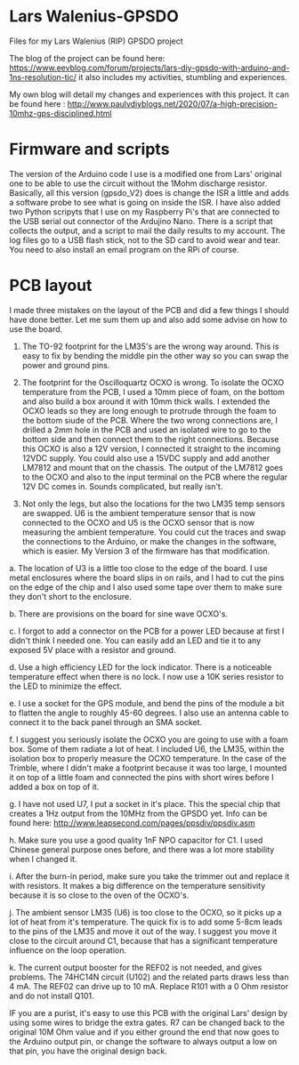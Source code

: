 # Lars Walenius-GPSDO
Files for my Lars Walenius (RIP) GPSDO project

The blog of the project can be found here: https://www.eevblog.com/forum/projects/lars-diy-gpsdo-with-arduino-and-1ns-resolution-tic/ it also includes my activities, stumbling and experiences.

My own blog will detail my changes and experiences with this project. It can be found here : http://www.paulvdiyblogs.net/2020/07/a-high-precision-10mhz-gps-disciplined.html

Firmware and scripts
====================
The version of the Arduino code I use is a modified one from Lars' original one to be able to use the circuit without the 1Mohm discharge resistor. Basically, all this version (gpsdo_V2) does is change the ISR a little and adds a software probe to see what is going on inside the ISR.
I have also added two Python scripyts that I use on my Raspberry Pi's that are connected to the USB serial out connector of the Ardujino Nano. There is a script that collects the output, and a script to mail the daily results to my account. The log files go to a USB flash stick, not to the SD card to avoid wear and tear. You need to also install an email program on the RPi of course.

PCB layout
==========
I made three mistakes on the layout of the PCB and did a few things I should have done better. 
Let me sum them up and also add some advise on how to use the board.
1. The TO-92 footprint for the LM35's are the wrong way around. This is easy to fix by bending the middle pin the other way so you can swap the power and ground pins.

2. The footprint for the Oscilloquartz OCXO is wrong. To isolate the OCXO temperature from the PCB, I used a 10mm piece of foam, on the bottom and also build a box around it with 10mm thick walls. I extended the OCXO leads so they are long enough to protrude through the foam to the bottom siude of the PCB. Where the two wrong connections are, I drilled a 2mm hole in the PCB and used an isolated wire to go to the bottom side and then connect them to the right connections. Because this OCXO is also a 12V version, I connected it straight to the incoming 12VDC supply. You could also use a 15VDC supply and add another LM7812 and mount that on the chassis. The output of the LM7812 goes to the OCXO and also to the input terminal on the PCB where the regular 12V DC comes in. Sounds complicated, but really isn't.

3. Not only the legs, but also the locations for the two LM35 temp sensors are swapped. U6 is the ambient temperature sensor that is now connected to the OCXO and U5 is the OCXO sensor that is now measuring the ambient temperature. You could cut the traces and swap the connections to the Arduino, or make the changes in the software, which is easier. My Version 3 of the firmware has that modification.

a. The location of U3 is a little too close to the edge of the board. I use metal enclosures where the board slips in on rails, and I had to cut the pins on the edge of the chip and I also used some tape over them to make sure they don't short to the enclosure.

b. There are provisions on the board for sine wave OCXO's.

c. I forgot to add a connector on the PCB for a power LED because at first I didn't think I needed one. You can easily add an LED and tie it to any exposed 5V place with a resistor and ground.

d. Use a high efficiency LED for the lock indicator. There is a noticeable temperature effect when there is no lock. I now use a 10K series resistor to the LED to minimize the effect.

e. I use a socket for the GPS module, and bend the pins of the module a bit to flatten the angle to roughly 45-60 degrees. I also use an antenna cable to connect it to the back panel through an SMA socket.

f. I suggest you seriously isolate the OCXO you are going to use with a foam box. Some of them radiate a lot of heat. I included U6, the LM35, within the isolation box to properly measure the OCXO temperature. In the case of the Trimble, where I didn't make a footprint because it was too large, I mounted it on top of a little foam and connected the pins with short wires before I added a box on top of it.

g. I have not used U7, I put a socket in it's place. This the special chip that creates a 1Hz output from the 10MHz from the GPSDO yet. Info can be found here: http://www.leapsecond.com/pages/ppsdiv/ppsdiv.asm

h. Make sure you use a good quality 1nF NPO capacitor for C1. I used Chinese general purpose ones before, and there was a lot more stability when I changed it.

i. After the burn-in period, make sure you take the trimmer out and replace it with resistors. It makes a big difference on the temperature sensitivity because it is so close to the oven of the OCXO's.

j. The ambient sensor LM35 (U6) is too close to the OCXO, so it picks up a lot of heat from it's temperature. The quick fix is to add some 5-8cm leads to the pins of the LM35 and move it out of the way. I suggest you move it close to the circuit around C1, because that has a significant temperature influence on the loop operation.

k. The current output booster for the REF02 is not needed, and gives problems. The 74HC14N circuit (U102) and the related parts draws less than 4 mA. The REF02 can drive up to 10 mA. Replace R101 with a 0 Ohm resistor and do not install Q101.
 

IF you are a purist, it's easy to use this PCB with the original Lars' design by using some wires to bridge the extra gates. R7 can be changed back to the original 10M Ohm value and if you either ground the end that now goes to the Arduino output pin, or change the software to always output a low on that pin, you have the original design back.

